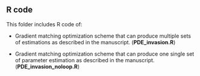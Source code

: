 ## R code ##

This folder includes R code of:

* Gradient matching optimization scheme that can produce multiple sets of estimations as described in the manuscript. (**PDE_invasion.R**)

* Gradient matching optimization scheme that can produce one single set of parameter estimation as described in the manuscript. (**PDE_invasion_noloop.R**)

